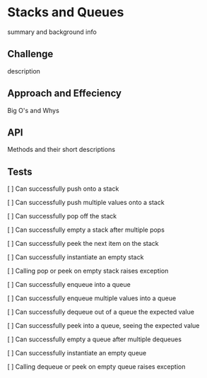 # Stacks and Queues

summary and background info

## Challenge

description

## Approach and Effeciency

Big O's and Whys

## API

Methods and their short descriptions

## Tests

[ ] Can successfully push onto a stack

[ ] Can successfully push multiple values onto a stack

[ ] Can successfully pop off the stack

[ ] Can successfully empty a stack after multiple pops

[ ] Can successfully peek the next item on the stack

[ ] Can successfully instantiate an empty stack

[ ] Calling pop or peek on empty stack raises exception

[ ] Can successfully enqueue into a queue

[ ] Can successfully enqueue multiple values into a queue

[ ] Can successfully dequeue out of a queue the expected value

[ ] Can successfully peek into a queue, seeing the expected value

[ ] Can successfully empty a queue after multiple dequeues

[ ] Can successfully instantiate an empty queue

[ ] Calling dequeue or peek on empty queue raises exception
